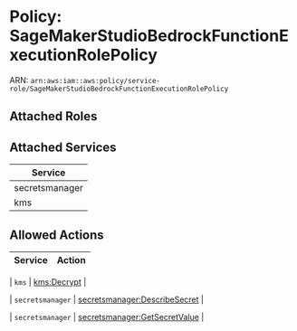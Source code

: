 # Policy: SageMakerStudioBedrockFunctionExecutionRolePolicy

ARN: `arn:aws:iam::aws:policy/service-role/SageMakerStudioBedrockFunctionExecutionRolePolicy`

## Attached Roles

## Attached Services

| Service |
|---------|
| secretsmanager |
| kms |

## Allowed Actions

| Service | Action |
|:-------:|--------|

| `kms` | [kms:Decrypt](../actions.md#kms:decrypt) |

| `secretsmanager` | [secretsmanager:DescribeSecret](../actions.md#secretsmanager:describesecret) |

| `secretsmanager` | [secretsmanager:GetSecretValue](../actions.md#secretsmanager:getsecretvalue) |
